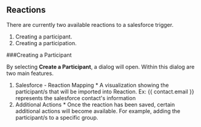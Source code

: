 ## Reactions

There are currently two available reactions to a salesforce trigger.
  1. Creating a participant.
  2. Creating a participation.

###Creating a Participant
  
  By selecting **Create a Participant**, a dialog will open. Within this dialog are two main features.
  1. Salesforce - Reaction Mapping
    * A visualization showing the participant/s that will be imported into Reaction. Ex: {{ contact.email }} represents the salesforce contact's information
  2. Additional Actions
    * Once the reaction has been saved, certain additional actions will become available. For example, adding the participant/s to a specific group.
